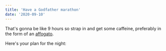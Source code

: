 ```yaml
---
title: 'Have a Godfather marathon'
date: '2020-09-10'
---
```


That's gonna be like 9 hours so strap in and get some caffeine, preferably in the form of an [affogato](https://www.tasteatlas.com/affogato/recipe).

Here's your plan for the night:


